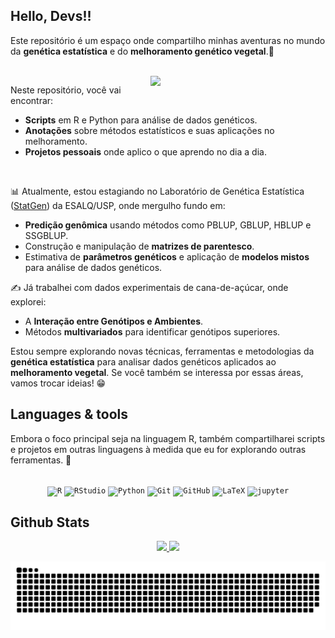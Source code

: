 ## Hello, Devs!! 
Este repositório é um espaço onde compartilho minhas aventuras no mundo da **genética estatística** e do **melhoramento genético vegetal**.🌱

<br>

<img width="280px" align="right" src="https://super.abril.com.br/wp-content/uploads/2016/09/super_imggato_digitando_0.gif">

Neste repositório, você vai encontrar:
- **Scripts** em R e Python para análise de dados genéticos.
- **Anotações** sobre métodos estatísticos e suas aplicações no melhoramento.
- **Projetos pessoais** onde aplico o que aprendo no dia a dia.
  
<br> <!-- reduzir o espaçamento manualmente com quebras de linha -->

📊 Atualmente, estou estagiando no Laboratório de Genética Estatística ([StatGen](https://github.com/statgen-esalq)) da ESALQ/USP, onde mergulho fundo em:
- **Predição genômica** usando métodos como PBLUP, GBLUP, HBLUP e SSGBLUP.
- Construção e manipulação de **matrizes de parentesco**.
- Estimativa de **parâmetros genéticos** e aplicação de **modelos mistos** para análise de dados genéticos.

✍ Já trabalhei com dados experimentais de cana-de-açúcar, onde explorei:
- A **Interação entre Genótipos e Ambientes**.
- Métodos **multivariados** para identificar genótipos superiores.

Estou sempre explorando novas técnicas, ferramentas e metodologias da **genética estatística** para analisar dados genéticos aplicados ao **melhoramento vegetal**. Se você também se interessa por essas áreas, vamos trocar ideias! 😁

## Languages & tools
Embora o foco principal seja na linguagem R, também compartilharei scripts e projetos em outras linguagens à medida que eu for explorando outras ferramentas. 🚀

<div align="center" style="display: inline_block"><br>
  <code><img width="40px" src="https://cdn.jsdelivr.net/gh/devicons/devicon/icons/r/r-original.svg" title="R"/></code>
  <code><img width="40px" src="https://cdn.jsdelivr.net/gh/devicons/devicon/icons/rstudio/rstudio-original.svg" title="RStudio"/></code>
  <code><img width="40px" src="https://cdn.jsdelivr.net/gh/devicons/devicon/icons/python/python-original.svg" title="Python"/></code>
  <code><img width="40px" src="https://cdn.jsdelivr.net/gh/devicons/devicon/icons/git/git-original.svg" title="Git"/></code>
  <code><img width="40px" src="https://devicon-website.vercel.app/api/github/original.svg?color=%23FFFFFF" title="GitHub"/></code>
  <code><img width="40px" src="https://devicon-website.vercel.app/api/latex/original.svg?color=%23FFFFFF" title="LaTeX"/></code>
  <code><img width="40px" src="https://cdn.jsdelivr.net/gh/devicons/devicon@latest/icons/jupyter/jupyter-original-wordmark.svg" title="jupyter"/></code>
</div>

## Github Stats
<p align="center">
<a href="https://github.com/Amatiussi">
  <img height="150em" src="https://github-readme-stats-eight-theta.vercel.app/api?username=Amatiussi&show_icons=true&theme=dracula&include_all_commits=true&count_private=true"/>
  <img height="150em" src="https://github-readme-stats-eight-theta.vercel.app/api/top-langs/?username=Amatiussi&layout=compact&langs_count=8&theme=dracula"/>
</a>
</p>


<!--![snake gif](https://github.com/Amatiussi/Amatiussi/blob/output/github-contribution-grid-snake.svg) -->
![Snake Animation](https://raw.githubusercontent.com/Platane/snk/output/github-contribution-grid-snake.svg)
